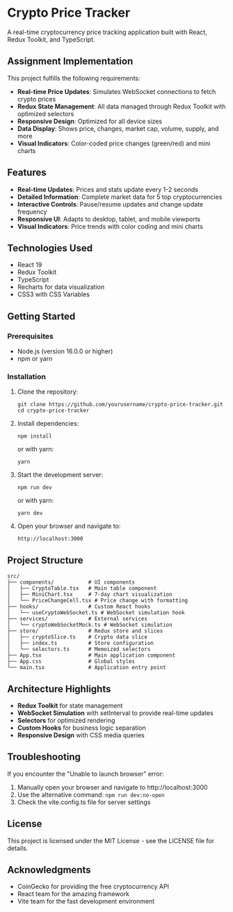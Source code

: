 # Crypto Price Tracker

A real-time cryptocurrency price tracking application built with React, Redux Toolkit, and TypeScript.

## Assignment Implementation

This project fulfills the following requirements:

- **Real-time Price Updates**: Simulates WebSocket connections to fetch crypto prices
- **Redux State Management**: All data managed through Redux Toolkit with optimized selectors
- **Responsive Design**: Optimized for all device sizes
- **Data Display**: Shows price, changes, market cap, volume, supply, and more
- **Visual Indicators**: Color-coded price changes (green/red) and mini charts

## Features

- **Real-time Updates**: Prices and stats update every 1-2 seconds
- **Detailed Information**: Complete market data for 5 top cryptocurrencies
- **Interactive Controls**: Pause/resume updates and change update frequency
- **Responsive UI**: Adapts to desktop, tablet, and mobile viewports
- **Visual Indicators**: Price trends with color coding and mini charts

## Technologies Used

- React 19
- Redux Toolkit
- TypeScript
- Recharts for data visualization
- CSS3 with CSS Variables

## Getting Started

### Prerequisites

- Node.js (version 16.0.0 or higher)
- npm or yarn

### Installation

1. Clone the repository:
   ```
   git clone https://github.com/yourusername/crypto-price-tracker.git
   cd crypto-price-tracker
   ```

2. Install dependencies:
   ```
   npm install
   ```
   or with yarn:
   ```
   yarn
   ```

3. Start the development server:
   ```
   npm run dev
   ```
   or with yarn:
   ```
   yarn dev
   ```

4. Open your browser and navigate to:
   ```
   http://localhost:3000
   ```

## Project Structure

```
src/
├── components/           # UI components
│   ├── CryptoTable.tsx   # Main table component
│   ├── MiniChart.tsx     # 7-day chart visualization
│   └── PriceChangeCell.tsx # Price change with formatting
├── hooks/                # Custom React hooks
│   └── useCryptoWebSocket.ts # WebSocket simulation hook
├── services/             # External services
│   └── cryptoWebSocketMock.ts # WebSocket simulation
├── store/                # Redux store and slices
│   ├── cryptoSlice.ts    # Crypto data slice
│   ├── index.ts          # Store configuration
│   └── selectors.ts      # Memoized selectors
├── App.tsx               # Main application component
├── App.css               # Global styles
└── main.tsx              # Application entry point
```

## Architecture Highlights

- **Redux Toolkit** for state management
- **WebSocket Simulation** with setInterval to provide real-time updates
- **Selectors** for optimized rendering
- **Custom Hooks** for business logic separation
- **Responsive Design** with CSS media queries

## Troubleshooting

If you encounter the "Unable to launch browser" error:
1. Manually open your browser and navigate to http://localhost:3000
2. Use the alternative command: `npm run dev:no-open`
3. Check the vite.config.ts file for server settings

## License

This project is licensed under the MIT License - see the LICENSE file for details.

## Acknowledgments

- CoinGecko for providing the free cryptocurrency API
- React team for the amazing framework
- Vite team for the fast development environment

